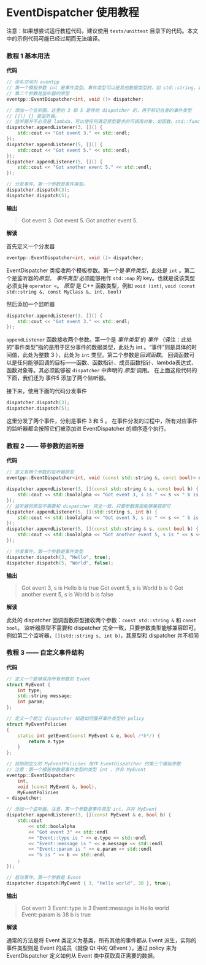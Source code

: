 # EventDispatcher 使用教程

注意：如果想尝试运行教程代码，建议使用 `tests/unittest` 目录下的代码。本文中的示例代码可能已经过期而无法编译。

### 教程 1 基本用法

**代码**

```C++
// 命名空间为 eventpp
// 第一个模板参数 int 是事件类型。事件类型可以是其他数据类型的，如 std::string，int 等
// 第二个参数是监听器的原型
eventpp::EventDispatcher<int, void ()> dispatcher;

// 添加一个监听器。这里的 3 和 5 是传给 dispatcher 的，用于标记自身的事件类型
// []() {} 是监听器。
// 监听器并不必须是 lambda，可以使任何满足原型要求的可调用对象，如函数、std::function等
dispatcher.appendListener(3, []() {
    std::cout << "Got event 3." << std::endl;
});
dispatcher.appendListener(5, []() {
    std::cout << "Got event 5." << std::endl;
});
dispatcher.appendListener(5, []() {
    std::cout << "Got another event 5." << std::endl;
});

// 分发事件。第一个参数是事件类型。
dispatcher.dispatch(3);
dispatcher.dispatch(5);
```

**输出**

> Got event 3.
> Got event 5.
> Got another event 5.

**解读**

首先定义一个分发器

```c++
eventpp::EventDispatcher<int, void ()> dispatcher;
```

EventDispatcher 类接收两个模板参数。第一个是*事件类型*，此处是 `int` 。第二个是监听器的*原型*。
*事件类型* 必须能够用作 `std::map` 的 key。也就是说该类型必须支持 `operator <`。
*原型* 是 C++ 函数类型，例如 `void (int)`, `void (const std::string &, const MyClass &, int, bool)`

然后添加一个监听器

```c++
dispatcher.appendListener(3, []() {
	std::cout << "Got event 3." << std::endl;
});
```

`appendListener` 函数接收两个参数。第一个是 *事件类型* 的 *事件* （译注：此处的“事件类型”指的是用于区分事件的数据类型，此处为 int 。“事件”则是具体的时间值，此处为整数 3 ），此处为 `int` 类型。第二个参数是*回调函数*。
回调函数可以是任何能够回调的目标——函数、函数指针、成员函数指针、lambda表达式、函数对象等。其必须能够被 `dispatcher` 中声明的 *原型* 调用。
在上面这段代码的下面，我们还为 事件5 添加了两个监听器。

接下来，使用下面的代码分发事件

```c++
dispatcher.dispatch(3);
dispatcher.dispatch(5);
```

这里分发了两个事件，分别是事件 3 和 5 。
在事件分发的过程中，所有对应事件的监听器都会按照它们被添加进 EventDispatcher 的顺序逐个执行。

### 教程 2 —— 带参数的监听器

**代码**

```c++
// 定义有两个参数的监听器原型
eventpp::EventDispatcher<int, void (const std::string &, const bool)> dispatcher;

dispatcher.appendListener(3, [](const std::string & s, const bool b) {
    std::cout << std::boolalpha << "Got event 3, s is " << s << " b is " << b << std::endl;
});
// 监听器的原型不需要和 dispatcher 完全一致，只要参数类型能够兼容即可
dispatcher.appendListener(5, [](std::string s, int b) {
    std::cout << std::boolalpha << "Got event 5, s is " << s << " b is " << b << std::endl;
});
dispatcher.appendListener(5, [](const std::string & s, const bool b) {
    std::cout << std::boolalpha << "Got another event 5, s is " << s << " b is " << b << std::endl;
});

// 分发事件。第一个参数是事件类型
dispatcher.dispatch(3, "Hello", true);
dispatcher.dispatch(5, "World", false);
```

**输出** 

> Got event 3, s is Hello b is true
> Got event 5, s is World b is 0
> Got another event 5, s is World b is false

**解读**

此处的 dispatcher 回调函数原型接收两个参数：`const std::string &` 和 `const bool`。
监听器原型不需要和 dispatcher 完全一致，只要参数类型能够兼容即可。例如第二个监听器，`[](std::string s, int b)`，其原型和 dispatcher 并不相同

### 教程 3 —— 自定义事件结构

**代码**

```c++
// 定义一个能够保存所有参数的 Event
struct MyEvent {
    int type;
    std::string message;
    int param;
};

// 定义一个能让 dispatcher 知道如何展开事件类型的 policy
struct MyEventPolicies
{
    static int getEvent(const MyEvent & e, bool /*b*/) {
        return e.type
    }
};

// 将刚刚定义的 MyEventPolicies 用作 EventDispatcher 的第三个模板参数
// 注意：第一个模板参数是事件类型的类型 int ，并非 MyEvent
eventpp::EventDispatcher<
    int,
	void (const MyEvent &, bool),
	MyEventPolicies
> dispatcher;

// 添加一个监听器。注意，第一个参数是事件类型 int，并非 MyEvent
dispatcher.appendListener(3, [](const MyEvent & e, bool b) {
    std::cout
        << std::boolalpha
        << "Got event 3" << std::endl
        << "Event::type is " << e.type << std::endl
        << "Event::message is " << e.message << std::endl
        << "Event::param is " << e.param << std::endl
        << "b is " << b << std::endl
    ;
});

// 启动事件。第一个参数是 Event
dispatcher.dispatch(MyEvent { 3, "Hello world", 38 }, true);
```

**输出**

> Got event 3
> Event::type is 3
> Event::message is Hello world
> Event::param is 38
> b is true

**解读**

通常的方法是将 Event 类定义为基类，所有其他的事件都从 Event 派生，实际的事件类型则是 Event 的成员（就像 Qt 中的 QEvent ），通过 policy 来为 EventDispatcher 定义如何从 Event 类中获取真正需要的数据。
